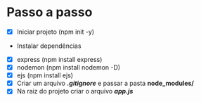 # Passo a passo

- [x] Iniciar projeto (npm init -y)
- Instalar dependências
- [x] express (npm install express)
- [x] nodemon (npm install nodemon -D)
- [x] ejs (npm install ejs)
- [x] Criar um arquivo **_.gitignore_** e passar a pasta **node_modules/**
- [x] Na raiz do projeto criar o arquivo **_app.js_**
